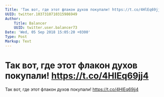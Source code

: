 ```yaml
---
Title: 'Так вот, где этот флакон духов покупали! https://t.co/4HlEq69jj4'
UUID: twitter.1037310710315986949
Author:
    Title: Balancer
    UUID: twitter.user.balancer73
Date: 'Wed, 05 Sep 2018 15:05:20 +0300'
Type: Post
Markup: Text
---
```


# Так вот, где этот флакон духов покупали! https://t.co/4HlEq69jj4

Так вот, где этот флакон духов покупали!
https://t.co/4HlEq69jj4